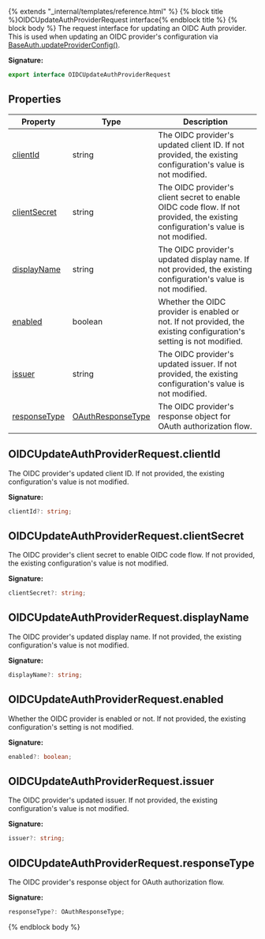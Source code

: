 {% extends "_internal/templates/reference.html" %}
{% block title %}OIDCUpdateAuthProviderRequest interface{% endblock title %}
{% block body %}
The request interface for updating an OIDC Auth provider. This is used when updating an OIDC provider's configuration via [BaseAuth.updateProviderConfig()](./firebase-admin.auth.baseauth.md#baseauthupdateproviderconfig)<!-- -->.

<b>Signature:</b>

```typescript
export interface OIDCUpdateAuthProviderRequest 
```

## Properties

|  Property | Type | Description |
|  --- | --- | --- |
|  [clientId](./firebase-admin.auth.oidcupdateauthproviderrequest.md#oidcupdateauthproviderrequestclientid) | string | The OIDC provider's updated client ID. If not provided, the existing configuration's value is not modified. |
|  [clientSecret](./firebase-admin.auth.oidcupdateauthproviderrequest.md#oidcupdateauthproviderrequestclientsecret) | string | The OIDC provider's client secret to enable OIDC code flow. If not provided, the existing configuration's value is not modified. |
|  [displayName](./firebase-admin.auth.oidcupdateauthproviderrequest.md#oidcupdateauthproviderrequestdisplayname) | string | The OIDC provider's updated display name. If not provided, the existing configuration's value is not modified. |
|  [enabled](./firebase-admin.auth.oidcupdateauthproviderrequest.md#oidcupdateauthproviderrequestenabled) | boolean | Whether the OIDC provider is enabled or not. If not provided, the existing configuration's setting is not modified. |
|  [issuer](./firebase-admin.auth.oidcupdateauthproviderrequest.md#oidcupdateauthproviderrequestissuer) | string | The OIDC provider's updated issuer. If not provided, the existing configuration's value is not modified. |
|  [responseType](./firebase-admin.auth.oidcupdateauthproviderrequest.md#oidcupdateauthproviderrequestresponsetype) | [OAuthResponseType](./firebase-admin.auth.oauthresponsetype.md#oauthresponsetype_interface) | The OIDC provider's response object for OAuth authorization flow. |

## OIDCUpdateAuthProviderRequest.clientId

The OIDC provider's updated client ID. If not provided, the existing configuration's value is not modified.

<b>Signature:</b>

```typescript
clientId?: string;
```

## OIDCUpdateAuthProviderRequest.clientSecret

The OIDC provider's client secret to enable OIDC code flow. If not provided, the existing configuration's value is not modified.

<b>Signature:</b>

```typescript
clientSecret?: string;
```

## OIDCUpdateAuthProviderRequest.displayName

The OIDC provider's updated display name. If not provided, the existing configuration's value is not modified.

<b>Signature:</b>

```typescript
displayName?: string;
```

## OIDCUpdateAuthProviderRequest.enabled

Whether the OIDC provider is enabled or not. If not provided, the existing configuration's setting is not modified.

<b>Signature:</b>

```typescript
enabled?: boolean;
```

## OIDCUpdateAuthProviderRequest.issuer

The OIDC provider's updated issuer. If not provided, the existing configuration's value is not modified.

<b>Signature:</b>

```typescript
issuer?: string;
```

## OIDCUpdateAuthProviderRequest.responseType

The OIDC provider's response object for OAuth authorization flow.

<b>Signature:</b>

```typescript
responseType?: OAuthResponseType;
```
{% endblock body %}
